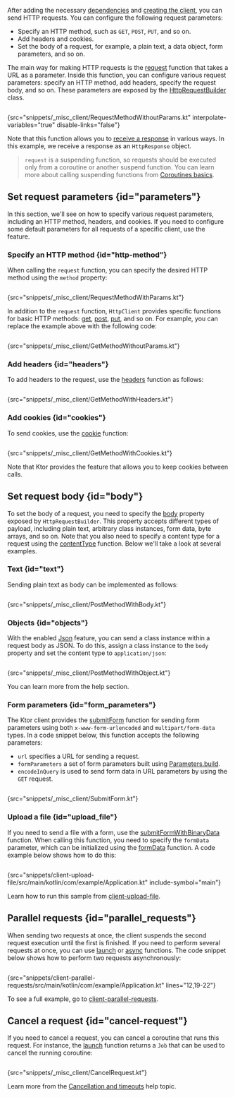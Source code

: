 [//]: # (title: Send a request)

After adding the necessary [dependencies](client.md#add-dependencies) and [creating the client](client.md#create-client), you can send HTTP requests. You can configure the following request parameters:
* Specify an HTTP method, such as `GET`, `POST`, `PUT`, and so on.
* Add headers and cookies.
* Set the body of a request, for example, a plain text, a data object, form parameters, and so on.

The main way for making HTTP requests is the [request](https://api.ktor.io/%ktor_version%/io.ktor.client.request/request.html) function that takes a URL as a parameter. Inside this function, you can configure various request parameters: specify an HTTP method, add headers, specify the request body, and so on. These parameters are exposed by the [HttpRequestBuilder](https://api.ktor.io/%ktor_version%/io.ktor.client.request/-http-request-builder/index.html) class.

```kotlin
```
{src="snippets/_misc_client/RequestMethodWithoutParams.kt" interpolate-variables="true" disable-links="false"}

Note that this function allows you to [receive a response](response.md) in various ways. In this example, we receive a response as an `HttpResponse` object.

> `request` is a suspending function, so requests should be executed only from a coroutine or another suspend function. You can learn more about calling suspending functions from [Coroutines basics](https://kotlinlang.org/docs/coroutines-basics.html).


## Set request parameters {id="parameters"}
In this section, we'll see on how to specify various request parameters, including an HTTP method, headers, and cookies. If you need to configure some default parameters for all requests of a specific client, use the [](default-request.md) feature.


### Specify an HTTP method {id="http-method"}

When calling the `request` function, you can specify the desired HTTP method using the `method` property:

```kotlin
```
{src="snippets/_misc_client/RequestMethodWithParams.kt"}

In addition to the `request` function, `HttpClient` provides specific functions for basic HTTP methods: [get](https://api.ktor.io/%ktor_version%/io.ktor.client.request/get.html), [post](https://api.ktor.io/%ktor_version%/io.ktor.client.request/post.html), [put](https://api.ktor.io/%ktor_version%/io.ktor.client.request/put.html), and so on. For example, you can replace the example above with the following code:
```kotlin
```
{src="snippets/_misc_client/GetMethodWithoutParams.kt"}

### Add headers {id="headers"}
To add headers to the request, use the [headers](https://api.ktor.io/%ktor_version%/io.ktor.client.request/-http-request-builder/headers.html) function as follows:
```kotlin
```
{src="snippets/_misc_client/GetMethodWithHeaders.kt"}



### Add cookies {id="cookies"}
To send cookies, use the [cookie](https://api.ktor.io/%ktor_version%/io.ktor.client.request/cookie.html) function:

```kotlin
```
{src="snippets/_misc_client/GetMethodWithCookies.kt"}

Note that Ktor provides the [](http-cookies.md) feature that allows you to keep cookies between calls.




## Set request body {id="body"}
To set the body of a request, you need to specify the [body](https://api.ktor.io/%ktor_version%/io.ktor.client.request/-http-request-builder/body.html) property exposed by `HttpRequestBuilder`. This property accepts different types of payload, including plain text, arbitrary class instances, form data, byte arrays, and so on. Note that you also need to specify a content type for a request using the [contentType](https://api.ktor.io/%ktor_version%/io.ktor.http/content-type.html) function. Below we'll take a look at several examples.

### Text {id="text"}
Sending plain text as body can be implemented as follows:
```kotlin
```
{src="snippets/_misc_client/PostMethodWithBody.kt"}


### Objects {id="objects"}
With the enabled [Json](json-feature.md) feature, you can send a class instance within a request body as JSON. To do this, assign a class instance to the `body` property and set the content type to `application/json`:

```kotlin
```
{src="snippets/_misc_client/PostMethodWithObject.kt"}

You can learn more from the [](json-feature.md) help section.

### Form parameters {id="form_parameters"}
The Ktor client provides the [submitForm](https://api.ktor.io/%ktor_version%/io.ktor.client.request.forms/submit-form.html) function for sending form parameters using both `x-www-form-urlencoded` and `multipart/form-data` types. In a code snippet below, this function accepts the following parameters:
* `url` specifies a URL for sending a request.
* `formParameters` a set of form parameters built using [Parameters.build](https://api.ktor.io/%ktor_version%/io.ktor.http/-parameters/build.html).
* `encodeInQuery` is used to send form data in URL parameters by using the `GET` request.

```kotlin
```
{src="snippets/_misc_client/SubmitForm.kt"}


### Upload a file {id="upload_file"}

If you need to send a file with a form, use the [submitFormWithBinaryData](https://api.ktor.io/%ktor_version%/io.ktor.client.request.forms/submit-form-with-binary-data.html) function. When calling this function, you need to specify the `formData` parameter, which can be initialized using the [formData](https://api.ktor.io/%ktor_version%/io.ktor.client.request.forms/form-data.html) function. A code example below shows how to do this:

```kotlin
```
{src="snippets/client-upload-file/src/main/kotlin/com/example/Application.kt" include-symbol="main"}

Learn how to run this sample from [client-upload-file](https://github.com/ktorio/ktor-documentation/tree/main/codeSnippets/snippets/client-upload-file).




## Parallel requests {id="parallel_requests"}

When sending two requests at once, the client suspends the second request execution until the first is finished. If you need to perform several requests at once, you can use [launch](https://kotlin.github.io/kotlinx.coroutines/kotlinx-coroutines-core/kotlinx.coroutines/launch.html) or [async](https://kotlin.github.io/kotlinx.coroutines/kotlinx-coroutines-core/kotlinx.coroutines/async.html) functions. The code snippet below shows how to perform two requests asynchronously:
```kotlin
```
{src="snippets/client-parallel-requests/src/main/kotlin/com/example/Application.kt" lines="12,19-22"}

To see a full example, go to [client-parallel-requests](https://github.com/ktorio/ktor-documentation/tree/main/codeSnippets/snippets/client-parallel-requests).


## Cancel a request {id="cancel-request"}

If you need to cancel a request, you can cancel a coroutine that runs this request. For instance, the [launch](https://kotlin.github.io/kotlinx.coroutines/kotlinx-coroutines-core/kotlinx.coroutines/launch.html) function returns a `Job` that can be used to cancel the running coroutine:
```kotlin
```
{src="snippets/_misc_client/CancelRequest.kt"}

Learn more from the [Cancellation and timeouts](https://kotlinlang.org/docs/cancellation-and-timeouts.html) help topic.